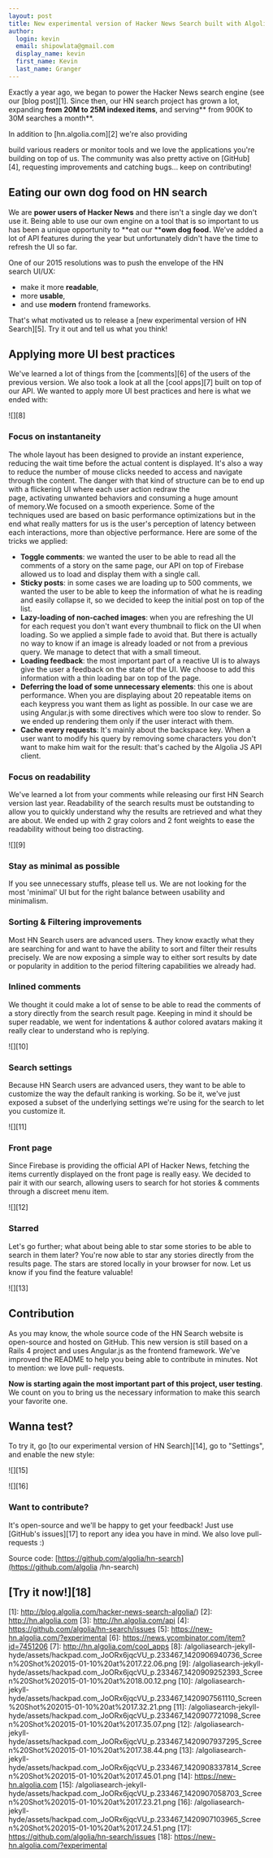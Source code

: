 ```yaml
---
layout: post
title: New experimental version of Hacker News Search built with Algolia
author:
  login: kevin
  email: shipowlata@gmail.com
  display_name: kevin
  first_name: Kevin
  last_name: Granger
---
```


Exactly a year ago, we began to power the Hacker News search engine (see our
[blog post][1]. Since then,
our HN search project has grown a lot, expanding **from 20M to 25M indexed
items**, and serving** from 900K to 30M searches a month**.

In addition to [hn.algolia.com][2] we're also providing

build various readers or monitor tools and we love the applications you're
building on top of us. The community was also pretty active on
[GitHub][4], requesting improvements
and catching bugs... keep on contributing!

## Eating our own dog food on HN search

We are **power users of Hacker News** and there isn't a single day we don't
use it. Being able to use our own engine on a tool that is so important to us
has been a unique opportunity to **eat our ****own dog food.** We've added a
lot of API features during the year but unfortunately didn't have the time to
refresh the UI so far.

One of our 2015 resolutions was to push the envelope of the HN search UI/UX:

  * make it more **readable**,
  * more **usable**,
  * and use **modern** frontend frameworks.

That's what motivated us to release a [new experimental version of HN
Search][5]. Try it out and tell us what
you think!

## Applying more UI best practices

We've learned a lot of things from the
[comments][6] of the users of the
previous version. We also took a look at all the [cool
apps][7] built on top of our API. We wanted to
apply more UI best practices and here is what we ended with:

![][8]

### Focus on instantaneity

The whole layout has been designed to provide an instant experience, reducing
the wait time before the actual content is displayed. It's also a way to
reduce the number of mouse clicks needed to access and navigate through the
content. The danger with that kind of structure can be to end up with a
flickering UI where each user action redraw the page, activating unwanted
behaviors and consuming a huge amount of memory.We focused on a smooth
experience. Some of the techniques used are based on basic performance
optimizations but in the end what really matters for us is the user's
perception of latency between each interactions, more than objective
performance. Here are some of the tricks we applied:

  * **Toggle comments**: we wanted the user to be able to read all the comments of a story on the same page, our API on top of Firebase allowed us to load and display them with a single call.
  * **Sticky posts**: in some cases we are loading up to 500 comments, we wanted the user to be able to keep the information of what he is reading and easily collapse it, so we decided to keep the initial post on top of the list.
  * **Lazy-loading of non-cached images**: when you are refreshing the UI for each request you don't want every thumbnail to flick on the UI when loading. So we applied a simple fade to avoid that. But there is actually no way to know if an image is already loaded or not from a previous query. We manage to detect that with a small timeout.
  * **Loading feedback**: the most important part of a reactive UI is to always give the user a feedback on the state of the UI. We choose to add this information with a thin loading bar on top of the page.
  * **Deferring the load of some unnecessary elements**: this one is about performance. When you are displaying about 20 repeatable items on each keypress you want them as light as possible. In our case we are using Angular.js with some directives which were too slow to render. So we ended up rendering them only if the user interact with them.
  * **Cache every requests**: It's mainly about the backspace key. When a user want to modify his query by removing some characters you don't want to make him wait for the result: that's cached by the Algolia JS API client.

### Focus on readability

We've learned a lot from your comments while releasing our first HN Search
version last year. Readability of the search results must be outstanding to
allow you to quickly understand why the results are retrieved and what they
are about. We ended up with 2 gray colors and 2 font weights to ease the
readability without being too distracting.

![][9]

### Stay as minimal as possible

If you see unnecessary stuffs, please tell us. We are not looking for the most
'minimal' UI but for the right balance between usability and minimalism.

### Sorting & Filtering improvements

Most HN Search users are advanced users. They know exactly what they are
searching for and want to have the ability to sort and filter their results
precisely. We are now exposing a simple way to either sort results by date or
popularity in addition to the period filtering capabilities we already had.

### Inlined comments

We thought it could make a lot of sense to be able to read the comments of a
story directly from the search result page. Keeping in mind it should be super
readable, we went for indentations & author colored avatars making it really
clear to understand who is replying.

![][10]

### Search settings

Because HN Search users are advanced users, they want to be able to customize
the way the default ranking is working. So be it, we've just exposed a subset
of the underlying settings we're using for the search to let you customize it.

![][11]

### Front page

Since Firebase is providing the official API of Hacker News, fetching the
items currently displayed on the front page is really easy. We decided to pair
it with our search, allowing users to search for hot stories & comments
through a discreet menu item.

![][12]

### Starred

Let's go further; what about being able to star some stories to be able to
search in them later? You're now able to star any stories directly from the
results page. The stars are stored locally in your browser for now. Let us
know if you find the feature valuable!

![][13]

## Contribution

As you may know, the whole source code of the HN Search website is open-source
and hosted on GitHub. This new version is still based on a Rails 4 project and
uses Angular.js as the frontend framework. We've improved the README to help
you being able to contribute in minutes. Not to mention: we love pull-
requests.

**Now is starting again the most important part of this project, user testing**. We count on you to bring us the necessary information to make this search your favorite one.

## Wanna test?

To try it, go [to our experimental version of HN Search][14], go to "Settings", and enable the new style:

![][15]

![][16]

### Want to contribute?

It's open-source and we'll be happy to get your feedback! Just use [GitHub's
issues][17] to report any idea you
have in mind. We also love pull-requests :)

Source code: [https://github.com/algolia/hn-search](https://github.com/algolia
/hn-search)

## [Try it now!][18]


[1]: http://blog.algolia.com/hacker-news-search-algolia/)
[2]: http://hn.algolia.com
[3]: http://hn.algolia.com/api
[4]: https://github.com/algolia/hn-search/issues
[5]: https://new-hn.algolia.com/?experimental
[6]: https://news.ycombinator.com/item?id=7451206
[7]: http://hn.algolia.com/cool_apps
[8]: /algoliasearch-jekyll-hyde/assets/hackpad.com_JoORx6jqcVU_p.233467_1420906940736_Screen%20Shot%202015-01-10%20at%2017.22.06.png
[9]:  /algoliasearch-jekyll-hyde/assets/hackpad.com_JoORx6jqcVU_p.233467_1420909252393_Screen%20Shot%202015-01-10%20at%2018.00.12.png
[10]: /algoliasearch-jekyll-hyde/assets/hackpad.com_JoORx6jqcVU_p.233467_1420907561110_Screen%20Shot%202015-01-10%20at%2017.32.21.png
[11]: /algoliasearch-jekyll-hyde/assets/hackpad.com_JoORx6jqcVU_p.233467_1420907721098_Screen%20Shot%202015-01-10%20at%2017.35.07.png
[12]: /algoliasearch-jekyll-hyde/assets/hackpad.com_JoORx6jqcVU_p.233467_1420907937295_Screen%20Shot%202015-01-10%20at%2017.38.44.png
[13]: /algoliasearch-jekyll-hyde/assets/hackpad.com_JoORx6jqcVU_p.233467_1420908337814_Screen%20Shot%202015-01-10%20at%2017.45.01.png
[14]: https://new-hn.algolia.com
[15]: /algoliasearch-jekyll-hyde/assets/hackpad.com_JoORx6jqcVU_p.233467_1420907058703_Screen%20Shot%202015-01-10%20at%2017.23.21.png
[16]: /algoliasearch-jekyll-hyde/assets/hackpad.com_JoORx6jqcVU_p.233467_1420907103965_Screen%20Shot%202015-01-10%20at%2017.24.51.png
[17]: https://github.com/algolia/hn-search/issues
[18]: https://new-hn.algolia.com/?experimental
